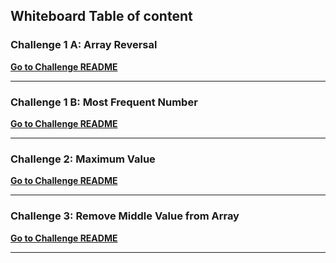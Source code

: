 ## Whiteboard Table of content

### Challenge 1 A: Array Reversal
[**Go to Challenge README**](whiteboard-challenges/array-reversal/README.md)

---


### Challenge 1 B: Most Frequent Number
[**Go to Challenge README**](whiteboard-challenges/most-frequent-number/README.md)

---


### Challenge 2: Maximum Value
[**Go to Challenge README**](whiteboard-challenges/maximum-value/README.md)

---


### Challenge 3: Remove Middle Value from Array
[**Go to Challenge README**](whiteboard-challenges/remove-middle-value-from-array/README.md)

---

